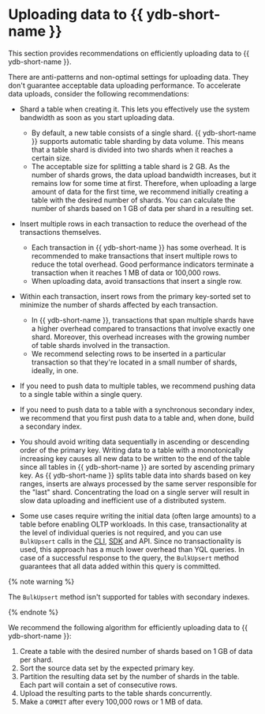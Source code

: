 # Uploading data to {{ ydb-short-name }}

This section provides recommendations on efficiently uploading data to {{ ydb-short-name }}.

There are anti-patterns and non-optimal settings for uploading data. They don't guarantee acceptable data uploading performance.
To accelerate data uploads, consider the following recommendations:

* Shard a table when creating it. This lets you effectively use the system bandwidth as soon as you start uploading data.

  * By default, a new table consists of a single shard. {{ ydb-short-name }} supports automatic table sharding by data volume. This means that a table shard is divided into two shards when it reaches a certain size.
  * The acceptable size for splitting a table shard is 2 GB. As the number of shards grows, the data upload bandwidth increases, but it remains low for some time at first. Therefore, when uploading a large amount of data for the first time, we recommend initially creating a table with the desired number of shards. You can calculate the number of shards based on 1 GB of data per shard in a resulting set.

* Insert multiple rows in each transaction to reduce the overhead of the transactions themselves.
  * Each transaction in {{ ydb-short-name }} has some overhead. It is recommended to make transactions that insert multiple rows to reduce the total overhead. Good performance indicators terminate a transaction when it reaches 1 MB of data or 100,000 rows.
  * When uploading data, avoid transactions that insert a single row.
* Within each transaction, insert rows from the primary key-sorted set to minimize the number of shards affected by each transaction.

  * In {{ ydb-short-name }}, transactions that span multiple shards have a higher overhead compared to transactions that involve exactly one shard. Moreover, this overhead increases with the growing number of table shards involved in the transaction.
  * We recommend selecting rows to be inserted in a particular transaction so that they're located in a small number of shards, ideally, in one.

* If you need to push data to multiple tables, we recommend pushing data to a single table within a single query.
* If you need to push data to a table with a synchronous secondary index, we recommend that you first push data to a table and, when done, build a secondary index.
* You should avoid writing data sequentially in ascending or descending order of the primary key.  Writing data to a table with a monotonically increasing key causes all new data to be written to the end of the table since all tables in {{ ydb-short-name }} are sorted by ascending primary key. As {{ ydb-short-name }} splits table data into shards based on key ranges, inserts are always processed by the same server responsible for the "last" shard. Concentrating the load on a single server will result in slow data uploading and inefficient use of a distributed system.
* Some use cases require writing the initial data (often large amounts) to a table before enabling OLTP workloads. In this case, transactionality at the level of individual queries is not required, and you can use `BulkUpsert` calls in the [CLI](../reference/ydb-cli/export-import/tools-restore.md), [SDK](../recipes/ydb-sdk/bulk-upsert.md) and API. Since no transactionality is used, this approach has a much lower overhead than YQL queries. In case of a successful response to the query, the `BulkUpsert` method guarantees that all data added within this query is committed.

{% note warning %}

The `BulkUpsert` method isn't supported for tables with secondary indexes.

{% endnote %}


We recommend the following algorithm for efficiently uploading data to {{ ydb-short-name }}:

1. Create a table with the desired number of shards based on 1 GB of data per shard.
2. Sort the source data set by the expected primary key.
3. Partition the resulting data set by the number of shards in the table. Each part will contain a set of consecutive rows.
4. Upload the resulting parts to the table shards concurrently.
5. Make a `COMMIT` after every 100,000 rows or 1 MB of data.
